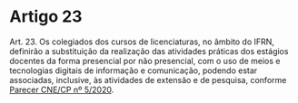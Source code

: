 # Artigo 23

Art. 23. Os colegiados dos cursos de licenciaturas, no âmbito do IFRN, definirão a substituição da realização das
atividades práticas dos estágios docentes da forma presencial por não presencial, com o uso de meios e tecnologias
digitais de informação e comunicação, podendo estar associadas, inclusive, às atividades de extensão e de pesquisa,
conforme [Parecer CNE/CP nº 5/2020](http://portal.mec.gov.br/index.php?option=com_docman&view=download&alias=145011-pcp005-20&category_slug=marco-2020-pdf&Itemid=30192).

